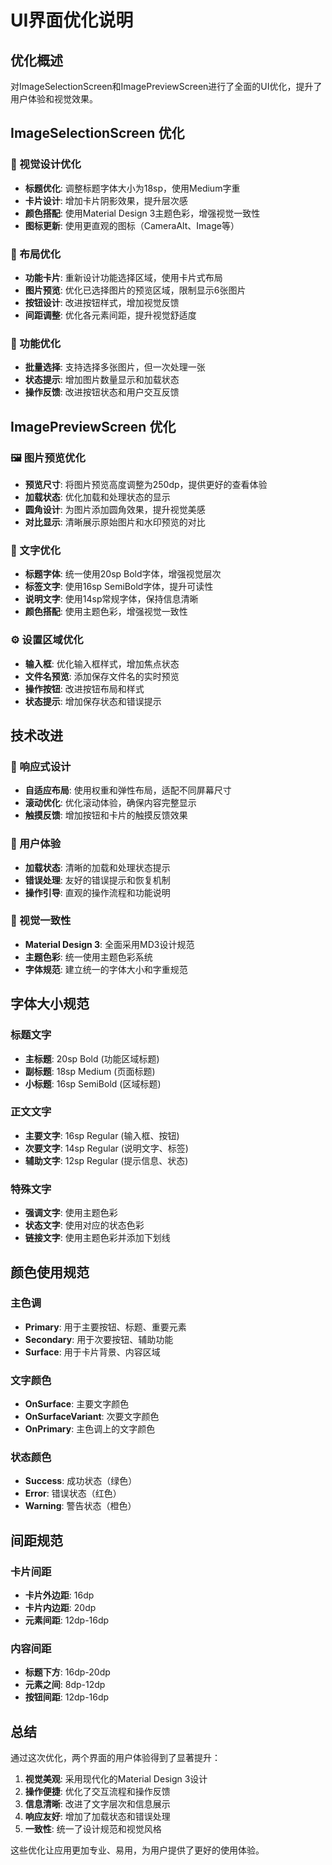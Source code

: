 # UI界面优化说明

## 优化概述

对ImageSelectionScreen和ImagePreviewScreen进行了全面的UI优化，提升了用户体验和视觉效果。

## ImageSelectionScreen 优化

### 🎨 视觉设计优化
- **标题优化**: 调整标题字体大小为18sp，使用Medium字重
- **卡片设计**: 增加卡片阴影效果，提升层次感
- **颜色搭配**: 使用Material Design 3主题色彩，增强视觉一致性
- **图标更新**: 使用更直观的图标（CameraAlt、Image等）

### 📱 布局优化
- **功能卡片**: 重新设计功能选择区域，使用卡片式布局
- **图片预览**: 优化已选择图片的预览区域，限制显示6张图片
- **按钮设计**: 改进按钮样式，增加视觉反馈
- **间距调整**: 优化各元素间距，提升视觉舒适度

### 🔧 功能优化
- **批量选择**: 支持选择多张图片，但一次处理一张
- **状态提示**: 增加图片数量显示和加载状态
- **操作反馈**: 改进按钮状态和用户交互反馈

## ImagePreviewScreen 优化

### 🖼️ 图片预览优化
- **预览尺寸**: 将图片预览高度调整为250dp，提供更好的查看体验
- **加载状态**: 优化加载和处理状态的显示
- **圆角设计**: 为图片添加圆角效果，提升视觉美感
- **对比显示**: 清晰展示原始图片和水印预览的对比

### 📝 文字优化
- **标题字体**: 统一使用20sp Bold字体，增强视觉层次
- **标签文字**: 使用16sp SemiBold字体，提升可读性
- **说明文字**: 使用14sp常规字体，保持信息清晰
- **颜色搭配**: 使用主题色彩，增强视觉一致性

### ⚙️ 设置区域优化
- **输入框**: 优化输入框样式，增加焦点状态
- **文件名预览**: 添加保存文件名的实时预览
- **操作按钮**: 改进按钮布局和样式
- **状态提示**: 增加保存状态和错误提示

## 技术改进

### 📐 响应式设计
- **自适应布局**: 使用权重和弹性布局，适配不同屏幕尺寸
- **滚动优化**: 优化滚动体验，确保内容完整显示
- **触摸反馈**: 增加按钮和卡片的触摸反馈效果

### 🎯 用户体验
- **加载状态**: 清晰的加载和处理状态提示
- **错误处理**: 友好的错误提示和恢复机制
- **操作引导**: 直观的操作流程和功能说明

### 🎨 视觉一致性
- **Material Design 3**: 全面采用MD3设计规范
- **主题色彩**: 统一使用主题色彩系统
- **字体规范**: 建立统一的字体大小和字重规范

## 字体大小规范

### 标题文字
- **主标题**: 20sp Bold (功能区域标题)
- **副标题**: 18sp Medium (页面标题)
- **小标题**: 16sp SemiBold (区域标题)

### 正文文字
- **主要文字**: 16sp Regular (输入框、按钮)
- **次要文字**: 14sp Regular (说明文字、标签)
- **辅助文字**: 12sp Regular (提示信息、状态)

### 特殊文字
- **强调文字**: 使用主题色彩
- **状态文字**: 使用对应的状态色彩
- **链接文字**: 使用主题色彩并添加下划线

## 颜色使用规范

### 主色调
- **Primary**: 用于主要按钮、标题、重要元素
- **Secondary**: 用于次要按钮、辅助功能
- **Surface**: 用于卡片背景、内容区域

### 文字颜色
- **OnSurface**: 主要文字颜色
- **OnSurfaceVariant**: 次要文字颜色
- **OnPrimary**: 主色调上的文字颜色

### 状态颜色
- **Success**: 成功状态（绿色）
- **Error**: 错误状态（红色）
- **Warning**: 警告状态（橙色）

## 间距规范

### 卡片间距
- **卡片外边距**: 16dp
- **卡片内边距**: 20dp
- **元素间距**: 12dp-16dp

### 内容间距
- **标题下方**: 16dp-20dp
- **元素之间**: 8dp-12dp
- **按钮间距**: 12dp-16dp

## 总结

通过这次优化，两个界面的用户体验得到了显著提升：

1. **视觉美观**: 采用现代化的Material Design 3设计
2. **操作便捷**: 优化了交互流程和操作反馈
3. **信息清晰**: 改进了文字层次和信息展示
4. **响应友好**: 增加了加载状态和错误处理
5. **一致性**: 统一了设计规范和视觉风格

这些优化让应用更加专业、易用，为用户提供了更好的使用体验。 